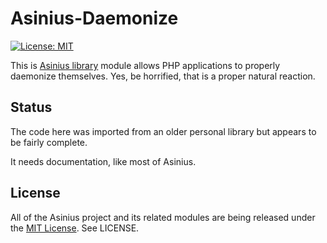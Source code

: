 # Asinius-Daemonize

[![License: MIT](https://img.shields.io/badge/License-MIT-yellow.svg)](https://opensource.org/licenses/MIT)

This is [Asinius library](https://github.com/robsheldon/asinius-core) module allows PHP applications to properly daemonize themselves. Yes, be horrified, that is a proper natural reaction.

## Status

The code here was imported from an older personal library but appears to be fairly complete.

It needs documentation, like most of Asinius.


## License

All of the Asinius project and its related modules are being released under the [MIT License](https://opensource.org/licenses/MIT). See LICENSE.
